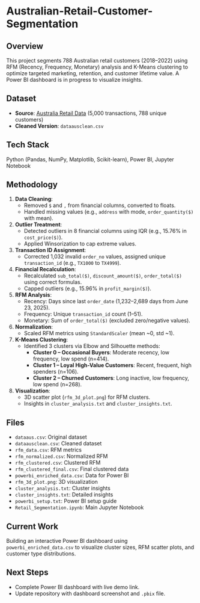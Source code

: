 # Australian-Retail-Customer-Segmentation

## Overview
This project segments 788 Australian retail customers (2018–2022) using RFM (Recency, Frequency, Monetary) analysis and K-Means clustering to optimize targeted marketing, retention, and customer lifetime value. A Power BI dashboard is in progress to visualize insights.

## Dataset
- **Source**: [Australia Retail Data](https://www.kaggle.com/datasets/chickenfulleton/australia-retail-data) (5,000 transactions, 788 unique customers)
- **Cleaned Version**: `dataausclean.csv`

## Tech Stack
Python (Pandas, NumPy, Matplotlib, Scikit-learn), Power BI, Jupyter Notebook

## Methodology
1. **Data Cleaning**:
   - Removed `$` and `,` from financial columns, converted to floats.
   - Handled missing values (e.g., `address` with mode, `order_quantity($)` with mean).
2. **Outlier Treatment**:
   - Detected outliers in 8 financial columns using IQR (e.g., 15.76% in `cost_price($)`).
   - Applied Winsorization to cap extreme values.
3. **Transaction ID Assignment**:
   - Corrected 1,032 invalid `order_no` values, assigned unique `transaction_id` (e.g., `TX1000` to `TX4999`).
4. **Financial Recalculation**:
   - Recalculated `sub_total($)`, `discount_amount($)`, `order_total($)` using correct formulas.
   - Capped outliers (e.g., 15.96% in `profit_margin($)`).
5. **RFM Analysis**:
   - Recency: Days since last `order_date` (1,232–2,689 days from June 23, 2025).
   - Frequency: Unique `transaction_id` count (1–51).
   - Monetary: Sum of `order_total($)` (excluded zero/negative values).
6. **Normalization**:
   - Scaled RFM metrics using `StandardScaler` (mean ~0, std ~1).
7. **K-Means Clustering**:
   - Identified 3 clusters via Elbow and Silhouette methods:
     - **Cluster 0 – Occasional Buyers**: Moderate recency, low frequency, low spend (n=414).
     - **Cluster 1 – Loyal High-Value Customers**: Recent, frequent, high spenders (n=106).
     - **Cluster 2 – Churned Customers**: Long inactive, low frequency, low spend (n=268).
8. **Visualization**:
   - 3D scatter plot (`rfm_3d_plot.png`) for RFM clusters.
   - Insights in `cluster_analysis.txt` and `cluster_insights.txt`.

## Files
- `dataaus.csv`: Original dataset
- `dataausclean.csv`: Cleaned dataset
- `rfm_data.csv`: RFM metrics
- `rfm_normalized.csv`: Normalized RFM
- `rfm_clustered.csv`: Clustered RFM
- `rfm_clustered_final.csv`: Final clustered data
- `powerbi_enriched_data.csv`: Data for Power BI
- `rfm_3d_plot.png`: 3D visualization
- `cluster_analysis.txt`: Cluster insights
- `cluster_insights.txt`: Detailed insights
- `powerbi_setup.txt`: Power BI setup guide
- `Retail_Segmentation.ipynb`: Main Jupyter Notebook

## Current Work
Building an interactive Power BI dashboard using `powerbi_enriched_data.csv` to visualize cluster sizes, RFM scatter plots, and customer type distributions.

## Next Steps
- Complete Power BI dashboard with live demo link.
- Update repository with dashboard screenshot and `.pbix` file.
